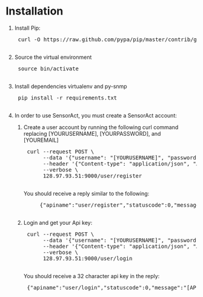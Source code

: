 Installation
============

1. Install Pip:
    <pre>
    curl -O https://raw.github.com/pypa/pip/master/contrib/get-pip.py && sudo python get-pip.py
    </pre>

2. Source the virtual environment
    <pre>
    source bin/activate
    </pre>

3. Install dependencies virtualenv and py-snmp
    <pre>
    pip install -r requirements.txt
    </pre>

4. In order to use SensorAct, you must create a SensorAct account:

    1. Create a user account by running the following curl command replacing [YOURUSERNAME], [YOURPASSWORD], and [YOUREMAIL]
        <pre>
        curl --request POST \
             --data '{"username": "[YOURUSERNAME]", "password": "[YOURPASSWORD]", "email": "[YOUREMAIL]"}' \
             --header '{"Content-type": "application/json", "Accept": "text/plain"}' \
             --verbose \
             128.97.93.51:9000/user/register
        </pre>

        You should receive a reply similar to the
        following:
        <pre>
            {"apiname":"user/register","statuscode":0,"message":"New Userprofile registered: [YOURUSERNAME]"}
        </pre>

    2. Login and get your Api key:

        <pre>
        curl --request POST \
             --data '{"username": "[YOURUSERNAME]", "password": "[YOURPASSWORD]"}' \
             --header '{"Content-type": "application/json", "Accept": "text/plain"}' \
             --verbose \
             128.97.93.51:9000/user/login
        </pre>

        You should receive a 32 character api key in the reply:
        <pre>
        {"apiname":"user/login","statuscode":0,"message":"[API-KEY]"}
        </pre>
